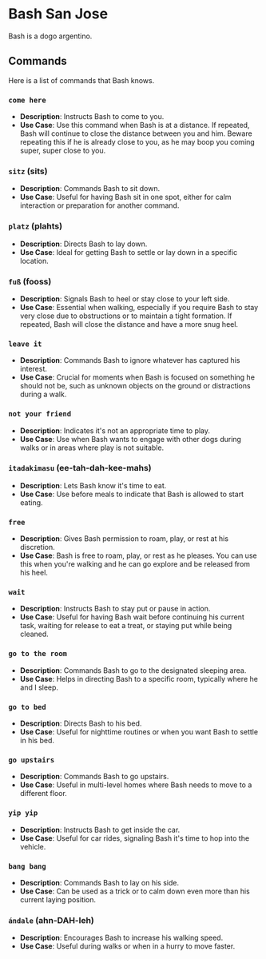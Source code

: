 # Bash San Jose

Bash is a dogo argentino.

## Commands

Here is a list of commands that Bash knows. 

### `come here`
- **Description**: Instructs Bash to come to you.
- **Use Case**: Use this command when Bash is at a distance. If repeated, Bash will continue to close the distance between you and him. Beware repeating this if he is already close to you, as he may boop you coming super, super close to you. 

### `sitz` (sits)
- **Description**: Commands Bash to sit down.
- **Use Case**: Useful for having Bash sit in one spot, either for calm interaction or preparation for another command.

### `platz` (plahts)
- **Description**: Directs Bash to lay down.
- **Use Case**: Ideal for getting Bash to settle or lay down in a specific location.

### `fuß` (fooss)
- **Description**: Signals Bash to heel or stay close to your left side.
- **Use Case**: Essential when walking, especially if you require Bash to stay very close due to obstructions or to maintain a tight formation. If repeated, Bash will close the distance and have a more snug heel.

### `leave it`
- **Description**: Commands Bash to ignore whatever has captured his interest.
- **Use Case**: Crucial for moments when Bash is focused on something he should not be, such as unknown objects on the ground or distractions during a walk.

### `not your friend`
- **Description**: Indicates it's not an appropriate time to play.
- **Use Case**: Use when Bash wants to engage with other dogs during walks or in areas where play is not suitable.

### `itadakimasu` (ee-tah-dah-kee-mahs)
- **Description**: Lets Bash know it's time to eat.
- **Use Case**: Use before meals to indicate that Bash is allowed to start eating. 

### `free`
- **Description**: Gives Bash permission to roam, play, or rest at his discretion.
- **Use Case**: Bash is free to roam, play, or rest as he pleases. You can use this when you're walking and he can go explore and be released from his heel.

### `wait`
- **Description**: Instructs Bash to stay put or pause in action.
- **Use Case**: Useful for having Bash wait before continuing his current task, waiting for release to eat a treat, or staying put while being cleaned.

### `go to the room`
- **Description**: Commands Bash to go to the designated sleeping area.
- **Use Case**: Helps in directing Bash to a specific room, typically where he and I sleep.

### `go to bed`
- **Description**: Directs Bash to his bed.
- **Use Case**: Useful for nighttime routines or when you want Bash to settle in his bed.

### `go upstairs`
- **Description**: Commands Bash to go upstairs.
- **Use Case**: Useful in multi-level homes where Bash needs to move to a different floor.

### `yip yip`
- **Description**: Instructs Bash to get inside the car.
- **Use Case**: Useful for car rides, signaling Bash it's time to hop into the vehicle.

### `bang bang`
- **Description**: Commands Bash to lay on his side.
- **Use Case**: Can be used as a trick or to calm down even more than his current laying position.

### `ándale` (ahn-DAH-leh)
- **Description**: Encourages Bash to increase his walking speed.
- **Use Case**: Useful during walks or when in a hurry to move faster. 
